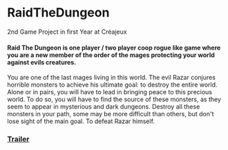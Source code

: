 # RaidTheDungeon
2nd Game Project in first Year at Créajeux

#### Raid The Dungeon is one player / two player coop rogue like game where you are a new member of the order of the mages protecting your world against evils creatures.
You are one of the last mages living in this world.
The evil Razar conjures horrible monsters to achieve his ultimate goal: to destroy the entire world. Alone or in pairs, you will have to lead in bringing peace to this precious world.
To do so, you will have to find the source of these monsters, as they seem to appear in mysterious and dark dungeons.
Destroy all these monsters in your path, some may be more difficult than others, but don't lose sight of the main goal.
To defeat Razar himself.

### [Trailer](https://www.youtube.com/watch?v=Z1CCCZI_Qwk)

